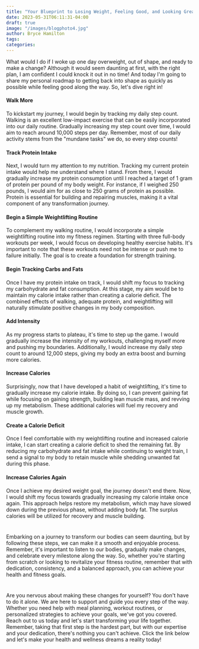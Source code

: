 ```yaml
---
title: "Your Blueprint to Losing Weight, Feeling Good, and Looking Great in Your Skin"
date: 2023-05-31T06:11:31-04:00
draft: true
image: "/images/blogphoto4.jpg"
author: Bryce Hamilton
tags:
categories:
---
```

What would I do if I woke up one day overweight, out of shape, and ready to make a change? Although it would seem daunting at first, with the right plan, I am confident I could knock it out in no time! And today I'm going to share my personal roadmap to getting back into shape as quickly as possible while feeling good along the way. So, let's dive right in!
#### Walk More
To kickstart my journey, I would begin by tracking my daily step count. Walking is an excellent low-impact exercise that can be easily incorporated into our daily routine. Gradually increasing my step count over time, I would aim to reach around 10,000 steps per day. Remember, most of our daily activity stems from the "mundane tasks" we do, so every step counts!
#### Track Protein Intake
Next, I would turn my attention to my nutrition. Tracking my current protein intake would help me understand where I stand. From there, I would gradually increase my protein consumption until I reached a target of 1 gram of protein per pound of my body weight. For instance, if I weighed 250 pounds, I would aim for as close to 250 grams of protein as possible. Protein is essential for building and repairing muscles, making it a vital component of any transformation journey.
#### Begin a Simple Weightlifting Routine
To complement my walking routine, I would incorporate a simple weightlifting routine into my fitness regimen. Starting with three full-body workouts per week, I would focus on developing healthy exercise habits. It's important to note that these workouts need not be intense or push me to failure initially. The goal is to create a foundation for strength training.
#### Begin Tracking Carbs and Fats
Once I have my protein intake on track, I would shift my focus to tracking my carbohydrate and fat consumption. At this stage, my aim would be to maintain my calorie intake rather than creating a calorie deficit. The combined effects of walking, adequate protein, and weightlifting will naturally stimulate positive changes in my body composition.
#### Add Intensity
As my progress starts to plateau, it's time to step up the game. I would gradually increase the intensity of my workouts, challenging myself more and pushing my boundaries. Additionally, I would increase my daily step count to around 12,000 steps, giving my body an extra boost and burning more calories.
#### Increase Calories
Surprisingly, now that I have developed a habit of weightlifting, it's time to gradually increase my calorie intake. By doing so, I can prevent gaining fat while focusing on gaining strength, building lean muscle mass, and revving up my metabolism. These additional calories will fuel my recovery and muscle growth.
#### Create a Calorie Deficit
Once I feel comfortable with my weightlifting routine and increased calorie intake, I can start creating a calorie deficit to shed the remaining fat. By reducing my carbohydrate and fat intake while continuing to weight train, I send a signal to my body to retain muscle while shedding unwanted fat during this phase.
#### Increase Calories Again
Once I achieve my desired weight goal, the journey doesn't end there. Now, I would shift my focus towards gradually increasing my calorie intake once again. This approach helps restore my metabolism, which may have slowed down during the previous phase, without adding body fat. The surplus calories will be utilized for recovery and muscle building.
#
Embarking on a journey to transform our bodies can seem daunting, but by following these steps, we can make it a smooth and enjoyable process. Remember, it's important to listen to our bodies, gradually make changes, and celebrate every milestone along the way. So, whether you're starting from scratch or looking to revitalize your fitness routine, remember that with dedication, consistency, and a balanced approach, you can achieve your health and fitness goals.
#
Are you nervous about making these changes for yourself? You don't have to do it alone. We are here to support and guide you every step of the way. Whether you need help with meal planning, workout routines, or personalized strategies to achieve your goals, we've got you covered. Reach out to us today and let's start transforming your life together. Remember, taking that first step is the hardest part, but with our expertise and your dedication, there's nothing you can't achieve. Click the link below and let's make your health and wellness dreams a reality today!
